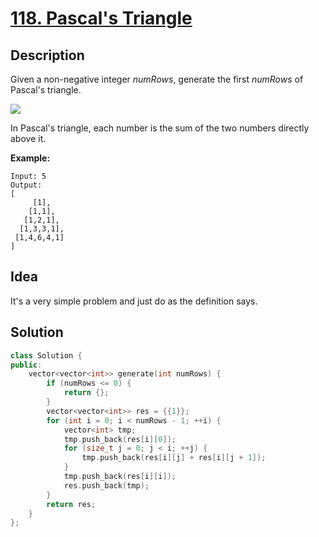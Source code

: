# [118. Pascal's Triangle](https://leetcode.com/problems/pascals-triangle/description/)

## Description

Given a non-negative integer *numRows*, generate the first *numRows* of Pascal's triangle.

![](https://upload.wikimedia.org/wikipedia/commons/0/0d/PascalTriangleAnimated2.gif)

In Pascal's triangle, each number is the sum of the two numbers directly above it.

**Example:**

```
Input: 5
Output:
[
     [1],
    [1,1],
   [1,2,1],
  [1,3,3,1],
 [1,4,6,4,1]
]
```

## Idea

It's a very simple problem and just do as the definition says.

## Solution

```cpp
class Solution {
public:
    vector<vector<int>> generate(int numRows) {
        if (numRows <= 0) {
            return {};
        }
        vector<vector<int>> res = {{1}};
        for (int i = 0; i < numRows - 1; ++i) {
            vector<int> tmp;
            tmp.push_back(res[i][0]);
            for (size_t j = 0; j < i; ++j) {
                tmp.push_back(res[i][j] + res[i][j + 1]);
            }
            tmp.push_back(res[i][i]);
            res.push_back(tmp);
        }
        return res;
    }
};
```

